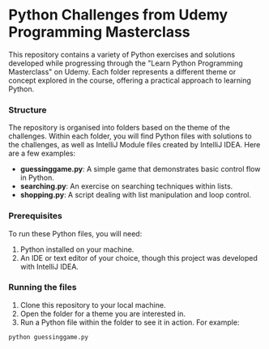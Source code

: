 # Python Challenges from Udemy Programming Masterclass

This repository contains a variety of Python exercises and solutions developed while progressing through the "Learn Python Programming Masterclass" on Udemy. Each folder represents a different theme or concept explored in the course, offering a practical approach to learning Python.

### Structure

The repository is organised into folders based on the theme of the challenges. Within each folder, you will find Python files with solutions to the challenges, as well as IntelliJ Module files created by IntelliJ IDEA. Here are a few examples:

- **guessinggame.py**: A simple game that demonstrates basic control flow in Python.
- **searching.py**: An exercise on searching techniques within lists.
- **shopping.py**: A script dealing with list manipulation and loop control.

### Prerequisites

To run these Python files, you will need:
1. Python installed on your machine.
2. An IDE or text editor of your choice, though this project was developed with IntelliJ IDEA.

### Running the files

1. Clone this repository to your local machine.
2. Open the folder for a theme you are interested in.
3. Run a Python file within the folder to see it in action. For example:

```bash
python guessinggame.py
```

